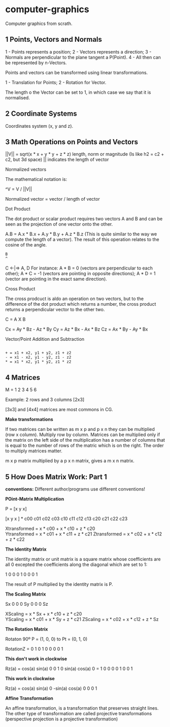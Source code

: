 # computer-graphics

Computer graphics from scrath.

<h2>1 Points, Vectors and Normals</h2>

  1 - Points represents a position;
  2 - Vectors represents a direction;
  3 - Normals are perpendicular to the plane tangent a P(Point). 
  4 - All then can be represented by n-Vectors. 
  
Points and vectors can be transformed using linear transformations.
 
  1 - Translation for Points;
  2 - Rotation for Vector.
  
The length o the Vector can be set to 1, in which case we say that it is normalised.

<h2>2 Coordinate Systems</h2>

Coordinates system (x, y and z).

<h2>3 Math Operations on Points and Vectors</h2>

||V|| = sqrt(x * x + y * y + z * z) length, norm or magnitude (Is like h2 = c2 + c2, but 3d space)
|| indicates the length of vector

Normalized vectors

The mathematical notation is:

^V = V / ||V|| 

Normalized vector = vector / length of vector

Dot Product 

The dot product or scalar product requires two vectors A and B  and can be seen as the projection of one vector onto the other.

A.B = A.x * B.x + A.y * B.y + A.z * B.z (This is quite similar to the way we compute the length of a vector). The result of this operation relates to the cosine of the angle.

    B
    ^
C <-|=> A, D  For instance: A * B = 0 (vectors are perpendicular to each  other);  A * C = -1 (vectors are pointing in opposite directions); A * D = 1 (vector are pointing in the exact same direction).

Cross Product

The cross prodcuct is aldo an operation on two vectors, but to the difference of the dot product which returns a number, the cross product returns a perpendicular vector to the other two.

C = A X B

Cx = Ay * Bz - Az * By
Cy = Az * Bx - Ax * Bz
Cz = Ax * By - Ay * Bx


Vector/Point Addition and Subtraction

<code>
+ = x1 + x2, y1 + y2, z1 + z2
- = x1 - x2, y1 - y2, z1 - z2
* = x1 * x2, y1 * y2, z1 * z2
</code>  


<h2>4 Matrices</h2>

M = 1 2 3
    4 5 6
    
Example: 2 rows and 3 columns [2x3]

[3x3] and [4x4] matrices are most commons in CG.

<b>Make transformations</b>

If two matrices can be written as m x p and p x n they can be multiplied (row x column). Multiply row by column.
Matrices can be multiplied only if the matrix on the left side of the multiplication has a number of columns that is equal to the number of rows of the matric which is on the right. The order to multiply matrices matter.

m x p matrix multiplied by a p x n matrix, gives a m x n matrix.

<h2>5 How Does Matrix Work: Part 1</h2>

<b>conventions:</b> Different author/programs use different conventions!

<b>POint-Matrix Multiplication</b>

P = [x y x]

[x y x ] *  c00 c01 c02 c03
            c10 c11 c12 c13
            c20 c21 c22 c23
            
Xtransformed = x * c00 + x * c10 + z * c20           
Ytransformed = x * c01 + x * c11 + z * c21
Ztransformed = x * c02 + x * c12 + z * c22

<b>The Identity Matrix</b>

The identity matrix or unit matrix is a square matrix whose coefficients are all 0 excepted the coefficients along the diagonal which are set to 1:

1 0 0
0 1 0
0 0 1

The result of P multiplied by the identity matrix is P.

<b>The Scaling Matrix</b>

Sx 0 0
0 Sy 0
0 0 Sz

XScaling = x * Sx + x * c10 + z * c20           
YScaling = x * c01 + x * Sy + z * c21
ZScaling = x * c02 + x * c12 + z * Sz

<b>The Rotation Matrix</b>

Rotaton 90º P = (1, 0, 0) to Pt = (0, 1, 0) 

RotationZ = 0 1 0
            1 0 0
            0 0 1  


<b>This don't work in clockwise</b>

Rz(a) = cos(a) sin(a) 0   0 1 0
        sin(a) cos(a) 0 = 1 0 0
        0      0      1   0 0 1 
        
<b>This work in clockwise</b>

Rz(a) = cos(a)  sin(a) 0
        -sin(a) cos(a) 0
        0       0      1
        
<b>Affine Transformation</b>

An affine transformation, is a transformation that preserves straight lines. The other type of transformation are called projective transformations (perspective projection is a projective transformation)

